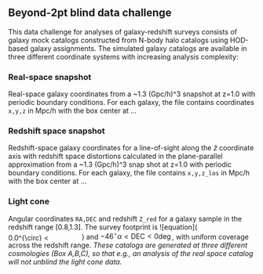 ## Beyond-2pt blind data challenge
This data challenge for analyses of galaxy-redshift surveys consists of galaxy mock catalogs constructed from N-body halo catalogs using HOD-based galaxy assignments. The simulated galaxy catalogs are available in three different coordinate systems with increasing analysis complexity:
### Real-space snapshot
Real-space galaxy coordinates from a ~1.3 (Gpc/h)^3 snapshot at z=1.0 with periodic boundary conditions. For each galaxy, the file contains coordinates ``x,y,z`` in Mpc/h with the box center at …
### Redshift space snapshot
Redshift-space galaxy coordinates for a line-of-sight along the $\hat{z}$ coordinate axis with redshift space distortions calculated in the plane-parallel approximation from a ~1.3 (Gpc/h)^3 snap shot at z=1.0 with periodic boundary conditions. For each galaxy, the file contains ``x,y,z_los`` in Mpc/h with the box center at …
### Light cone
Angular coordinates ``RA,DEC`` and redshift ``Z_red`` for a galaxy sample in the redshift range [0.8,1.3]. The survey footprint is ![equation](<img src="http://www.sciweavers.org/tex2img.php?eq=0.0%5E%7B%5Ccirc%7D%20%3C%20%5Cmathrm%7BRA%7D%20%3C%2090.0%5E%7B%5Ccirc%7D&bc=White&fc=Black&im=jpg&fs=12&ff=arev&edit=0" align="center" border="0" alt="0.0^{\circ} < \mathrm{RA} < 90.0^{\circ}" width="150" height="15" />) and $-46^{\circ} \alpha <\text{DEC}<0\deg$, with uniform coverage across the redshift range.
_These catalogs are generated at three different cosmologies (Box A,B,C), so that e.g., an analysis of the real space catalog will not unblind the light cone data._
